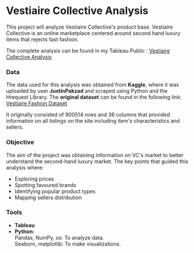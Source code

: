 # Vestiaire Collective Analysis
This project will analyze Vestiaire Collective's product base.
Vestiaire Collective is an online marketplace centered around second hand luxury items that rejects fast fashion. 

The complete analysis can be found in my Tableau Public : [Vestiaire Collective Analysis](https://public.tableau.com/app/profile/nuria.miquel/viz/VestiaireAnalysis/ReportVC)

### Data
The data used for this analysis was obtained from **Kaggle**, where it was uploaded by user **JustinPakzad** and scraped using Python and the Hrequest Library. The **original dataset** can be found in the following link: 
[Vestiaire Fashion Dataset](https://www.kaggle.com/datasets/justinpakzad/vestiaire-fashion-dataset)

It originally consisted of 900514 rows and 36 columns that provided information on all listings on the site including item's characteristics and sellers.

### Objective
The aim of the project was obtaining information on VC's market to better understand the second-hand luxury market. The key points that guided this analysis where:
- Exploring prices
- Spotting favoured brands
- Identifying popular product types
- Mapping sellers distribution

### Tools
- **Tableau**
- **Python:**\
    Pandas, NumPy, os: To analyze data. \
    Seaborn, matplotlib: To make visualizations.
